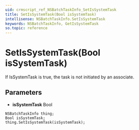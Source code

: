 ```yaml
---
uid: crmscript_ref_NSBatchTaskInfo_SetIsSystemTask
title: SetIsSystemTask(Bool isSystemTask)
intellisense: NSBatchTaskInfo.SetIsSystemTask
keywords: NSBatchTaskInfo, GetIsSystemTask
so.topic: reference
---
```


# SetIsSystemTask(Bool isSystemTask)

If IsSystemTask is true, the task is not initiated by an associate.

## Parameters

* **isSystemTask** Bool

```crmscript
NSBatchTaskInfo thing;
Bool isSystemTask;
thing.SetIsSystemTask(isSystemTask);
```

